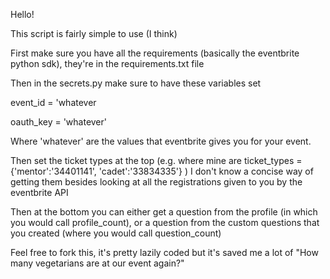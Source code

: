 Hello!

This script is fairly simple to use (I think)

First make sure you have all the requirements (basically the eventbrite python sdk), they're in the requirements.txt file

Then in the secrets.py make sure to have these variables set

event_id = 'whatever

oauth_key = 'whatever'


Where 'whatever' are the values that eventbrite gives you for your event.

Then set the ticket types at the top (e.g. where mine are ticket_types = {'mentor':'34401141', 'cadet':'33834335'} )
I don't know a concise way of getting them besides looking at all the registrations given to you by the eventbrite API

Then at the bottom you can either get a question from the profile (in which you would call profile_count), or a question from the custom questions that you created (where you would call question_count)

Feel free to fork this, it's pretty lazily coded but it's saved me a lot of "How many vegetarians are at our event again?"